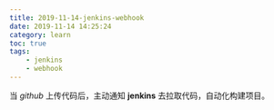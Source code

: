 ```yaml
---
title: 2019-11-14-jenkins-webhook
date: 2019-11-14 14:25:24
category: learn
toc: true
tags:
    - jenkins
    - webhook
---
```


当 *github* 上传代码后，主动通知 **jenkins** 去拉取代码，自动化构建项目。

<!-- more -->

